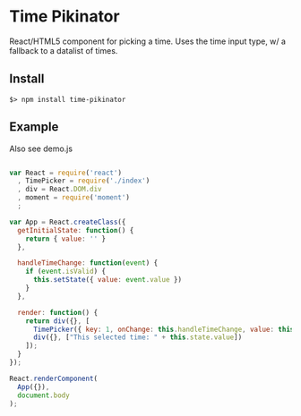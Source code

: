 Time Pikinator
==============

React/HTML5 component for picking a time. Uses the time input type, w/ a
fallback to a datalist of times.

Install
-------

```
$> npm install time-pikinator
```

Example
-------

Also see demo.js

```javascript

var React = require('react')
  , TimePicker = require('./index')
  , div = React.DOM.div
  , moment = require('moment')
  ;

var App = React.createClass({
  getInitialState: function() {
    return { value: '' }
  },

  handleTimeChange: function(event) {
    if (event.isValid) {
      this.setState({ value: event.value })
    }
  },

  render: function() {
    return div({}, [
      TimePicker({ key: 1, onChange: this.handleTimeChange, value: this.state.value }),
      div({}, ["This selected time: " + this.state.value])
    ]);
  }
});

React.renderComponent(
  App({}),
  document.body
);

```

